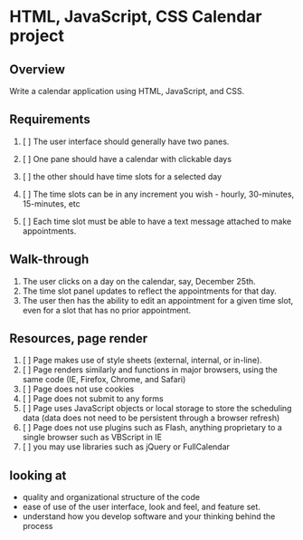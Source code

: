 # HTML, JavaScript, CSS Calendar project

## Overview
Write a calendar application using HTML, JavaScript, and CSS.

## Requirements
1. [ ] The user interface should generally have two panes.

2. [ ] One pane should have a calendar with clickable days

3. [ ] the other should have time slots for a selected day

4. [ ] The time slots can be in any increment you wish - hourly, 30-minutes, 15-minutes, etc

5. [ ] Each time slot must be able to have a text message attached to make appointments.


## Walk-through
1. The user clicks on a day on the calendar, say, December 25th.
2. The time slot panel updates to reflect the appointments for that day.
3. The user then has the ability to edit an appointment for a given time slot, even for a slot that has no prior appointment.

## Resources, page render
1. [ ] Page makes use of style sheets (external, internal, or in-line).
2. [ ] Page renders similarly and functions in major browsers, using the same code (IE, Firefox, Chrome, and Safari)
3. [ ] Page does not use cookies
4. [ ] Page does not submit to any forms
5. [ ] Page uses JavaScript objects or local storage to store the scheduling data
      (data does not need to be persistent through a browser refresh)
6. [ ] Page does not use plugins such as Flash, anything proprietary to a single browser such as VBScript in IE
7. [ ] you may use libraries such as jQuery or FullCalendar

## looking at
 + quality and organizational structure of the code
 + ease of use of the user interface, look and feel, and feature set.  
 + understand how you develop software and your thinking behind the process
